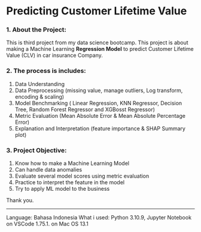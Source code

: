 <h1>Predicting Customer Lifetime Value</h1>

### **1. About the Project:**

This is third project from my data science bootcamp. This project is about making a Machine Learning **Regression Model** to predict Customer Lifetime Value (CLV) in car insurance Company. 

### **2. The process is includes:**
1. Data Understanding 
2. Data Preprocessing (missing value, manage outliers, Log transform, encoding & scaling)
3. Model Benchmarking ( Linear Regression, KNN Regressor, Decision Tree, Random Forest Regressor and XGBosst Regressor)
4. Metric Evaluation (Mean Absolute Error & Mean Absolute Percentage Error)
5. Explanation and Interpretation (feature importance & SHAP Summary plot)

### **3. Project Objective:**
1. Know how to make a Machine Learning Model
1. Can handle data anomalies
2. Evaluate several model scores using metric evaluation
3. Practice to interpret the feature in the model
4. Try to apply ML model to the business

Thank you.
***

Language: Bahasa Indonesia
What i used: Python 3.10.9, Jupyter Notebook on VSCode 1.75.1. on Mac OS 13.1




